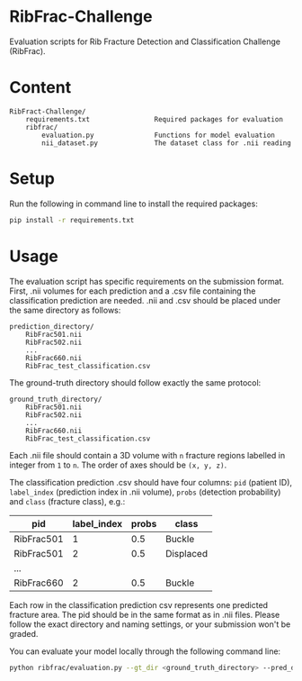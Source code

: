 # RibFrac-Challenge

Evaluation scripts for Rib Fracture Detection and Classification Challenge (RibFrac).



# Content

```
RibFract-Challenge/
    requirements.txt                Required packages for evaluation
    ribfrac/
        evaluation.py               Functions for model evaluation
        nii_dataset.py              The dataset class for .nii reading
```

# Setup

Run the following in command line to install the required packages:
```bash
pip install -r requirements.txt
```

# Usage

The evaluation script has specific requirements on the submission format. First, .nii volumes for each prediction and a .csv file containing the classification prediction are needed. .nii and .csv should be placed under the same directory as follows:
```
prediction_directory/
    RibFrac501.nii
    RibFrac502.nii
    ...
    RibFrac660.nii
    RibFrac_test_classification.csv
```
The ground-truth directory should follow exactly the same protocol:
```
ground_truth_directory/
    RibFrac501.nii
    RibFrac502.nii
    ...
    RibFrac660.nii
    RibFrac_test_classification.csv
```

Each .nii file should contain a 3D volume with ```n``` fracture regions labelled in integer from ```1``` to ```n```. The order of axes should be ```(x, y, z)```.

The classification prediction .csv should have four columns: ```pid``` (patient ID), ```label_index``` (prediction index in .nii volume), ```probs``` (detection probability) and ```class``` (fracture class), e.g.:

|pid|label_index|probs|class|
|-|-|-|-|
|RibFrac501|1|0.5|Buckle|
|RibFrac501|2|0.5|Displaced|
|...||||
|RibFrac660|2|0.5|Buckle|

Each row in the classification prediction csv represents one predicted fracture area. The pid should be in the same format as in .nii files. Please follow the exact directory and naming settings, or your submission won't be graded.

You can evaluate your model locally through the following command line:
```bash
python ribfrac/evaluation.py --gt_dir <ground_truth_directory> --pred_dir <prediction_directory>
